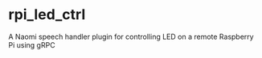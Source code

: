 # rpi_led_ctrl
A Naomi speech handler plugin for controlling LED on a remote Raspberry Pi using gRPC
